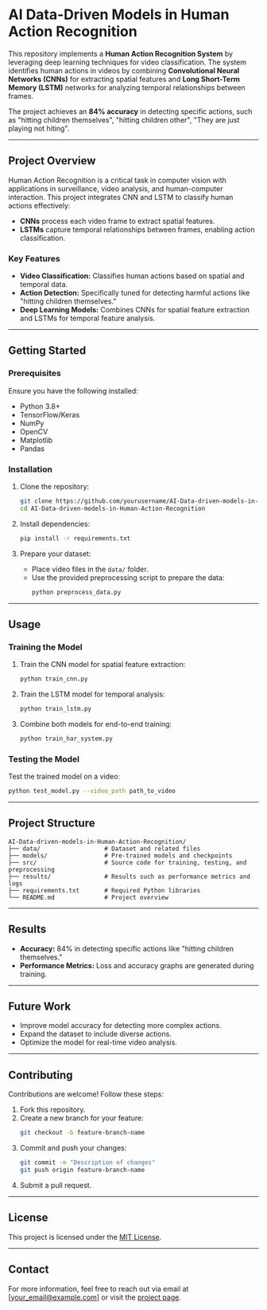 # AI Data-Driven Models in Human Action Recognition

This repository implements a **Human Action Recognition System** by leveraging deep learning techniques for video classification. The system identifies human actions in videos by combining **Convolutional Neural Networks (CNNs)** for extracting spatial features and **Long Short-Term Memory (LSTM)** networks for analyzing temporal relationships between frames.

The project achieves an **84% accuracy** in detecting specific actions, such as "hitting children themselves", "hitting children other", "They are just playing not hiting".

---

## Project Overview   

Human Action Recognition is a critical task in computer vision with applications in surveillance, video analysis, and human-computer interaction. This project integrates CNN and LSTM to classify human actions effectively:
- **CNNs** process each video frame to extract spatial features.
- **LSTMs** capture temporal relationships between frames, enabling action classification.

### Key Features
- **Video Classification:** Classifies human actions based on spatial and temporal data.
- **Action Detection:** Specifically tuned for detecting harmful actions like "hitting children themselves."
- **Deep Learning Models:** Combines CNNs for spatial feature extraction and LSTMs for temporal feature analysis.

---

## Getting Started

### Prerequisites

Ensure you have the following installed:
- Python 3.8+
- TensorFlow/Keras
- NumPy
- OpenCV
- Matplotlib
- Pandas

### Installation

1. Clone the repository:
   ```bash
   git clone https://github.com/yourusername/AI-Data-driven-models-in-Human-Action-Recognition.git
   cd AI-Data-driven-models-in-Human-Action-Recognition
   ```

2. Install dependencies:
   ```bash
   pip install -r requirements.txt
   ```

3. Prepare your dataset:
   - Place video files in the `data/` folder.
   - Use the provided preprocessing script to prepare the data:
     ```bash
     python preprocess_data.py
     ```

---

## Usage

### Training the Model

1. Train the CNN model for spatial feature extraction:
   ```bash
   python train_cnn.py
   ```

2. Train the LSTM model for temporal analysis:
   ```bash
   python train_lstm.py
   ```

3. Combine both models for end-to-end training:
   ```bash
   python train_har_system.py
   ```

### Testing the Model

Test the trained model on a video:
```bash
python test_model.py --video_path path_to_video
```

---

## Project Structure

```
AI-Data-driven-models-in-Human-Action-Recognition/
├── data/                  # Dataset and related files
├── models/                # Pre-trained models and checkpoints
├── src/                   # Source code for training, testing, and preprocessing
├── results/               # Results such as performance metrics and logs
├── requirements.txt       # Required Python libraries
└── README.md              # Project overview
```

---

## Results

- **Accuracy:** 84% in detecting specific actions like "hitting children themselves."
- **Performance Metrics:** Loss and accuracy graphs are generated during training.

---

## Future Work

- Improve model accuracy for detecting more complex actions.
- Expand the dataset to include diverse actions.
- Optimize the model for real-time video analysis.

---

## Contributing

Contributions are welcome! Follow these steps:
1. Fork this repository.
2. Create a new branch for your feature:
   ```bash
   git checkout -b feature-branch-name
   ```
3. Commit and push your changes:
   ```bash
   git commit -m "Description of changes"
   git push origin feature-branch-name
   ```
4. Submit a pull request.

---

## License

This project is licensed under the [MIT License](LICENSE).

---

## Contact

For more information, feel free to reach out via email at [your_email@example.com] or visit the [project page](https://github.com/yourusername/AI-Data-driven-models-in-Human-Action-Recognition).
